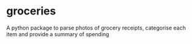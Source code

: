 # groceries
A python package to parse photos of grocery receipts, categorise each item and provide a summary of spending
